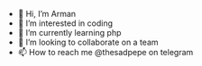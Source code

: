 - 👋 Hi, I’m Arman
- 👀 I’m interested in coding
- 🌱 I’m currently learning php
- 💞️ I’m looking to collaborate on a team
- 📫 How to reach me @thesadpepe on telegram 

<!---
ArMaNIRI/ArMaNIRI is a ✨ special ✨ repository because its `README.md` (this file) appears on your GitHub profile.
You can click the Preview link to take a look at your changes.
--->
